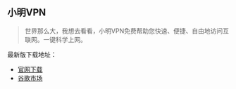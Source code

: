 ## 小明VPN

> 世界那么大，我想去看看，小明VPN免费帮助您快速、便捷、自由地访问互联网。一键科学上网。

最新版下载地址：
- [官网下载](http://139.162.102.247/apks/xiaoming-vpn-1.0.1_git.apk "官网下载") 
- [谷歌市场](http://play.google.com/store/apps/details?id=com.xiaoming.vpn "谷歌市场")  

